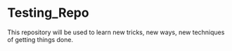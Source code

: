 # Testing_Repo
This repository will be used to learn new tricks, new ways, new techniques of getting things done.

